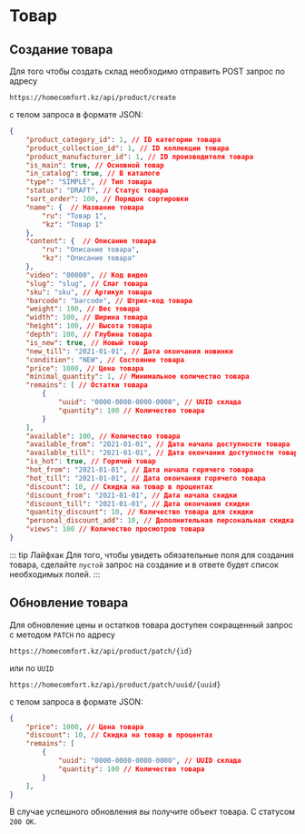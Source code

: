 # Товар

## Создание товара
Для того чтобы создать склад необходимо отправить POST запрос по адресу
```
https://homecomfort.kz/api/product/create
```
с телом запроса в формате JSON:
``` json
{
    "product_category_id": 1, // ID категории товара
    "product_collection_id": 1, // ID коллекции товара
    "product_manufacturer_id": 1, // ID производителя товара
    "is_main": true, // Основной товар
    "in_catalog": true, // В каталоге
    "type": "SIMPLE", // Тип товара
    "status": "DRAFT", // Статус товара
    "sort_order": 100, // Порядок сортировки
    "name": {  // Название товара
        "ru": "Товар 1",
        "kz": "Товар 1"
    },
    "content": {  // Описание товара
        "ru": "Описание товара",
        "kz": "Описание товара"
    },
    "video": "00000", // Код видео
    "slug": "slug", // Слаг товара
    "sku": "sku", // Артикул товара
    "barcode": "barcode", // Штрих-код товара
    "weight": 100, // Вес товара
    "width": 100, // Ширина товара
    "height": 100, // Высота товара
    "depth": 100, // Глубина товара
    "is_new": true, // Новый товар
    "new_till": "2021-01-01", // Дата окончания новинки
    "condition": "NEW", // Состояние товара
    "price": 1000, // Цена товара
    "minimal_quantity": 1, // Минимальное количество товара
    "remains": [ // Остатки товара
        {
            "uuid": "0000-0000-0000-0000", // UUID склада
            "quantity": 100 // Количество товара
        }
    ],
    "available": 100, // Количество товара
    "available_from": "2021-01-01", // Дата начала доступности товара
    "available_till": "2021-01-01", // Дата окончания доступности товара
    "is_hot": true, // Горячий товар
    "hot_from": "2021-01-01", // Дата начала горячего товара
    "hot_till": "2021-01-01", // Дата окончания горячего товара
    "discount": 10, // Скидка на товар в процентах
    "discount_from": "2021-01-01", // Дата начала скидки
    "discount_till": "2021-01-01", // Дата окончания скидки
    "quantity_discount": 10, // Количество товара для скидки
    "personal_discount_add": 10, // Дополнительная персональная скидка
    "views": 100 // Количество просмотров товара
}
```
::: tip Лайфхак
Для того, чтобы увидеть обязательные поля для создания товара, сделайте `пустой` запрос на создание и в ответе будет список необходимых полей.
:::

## Обновление товара
Для обновление цены и остатков товара доступен сокращенный запрос с методом `PATCH` по адресу
```
https://homecomfort.kz/api/product/patch/{id}
```
или по `UUID`
```
https://homecomfort.kz/api/product/patch/uuid/{uuid}
```
с телом запроса в формате JSON:
``` json
{
    "price": 1000, // Цена товара
    "discount": 10, // Скидка на товар в процентах
    "remains": [
        {
            "uuid": "0000-0000-0000-0000", // UUID склада
            "quantity": 100 // Количество товара
        }
    ],
}
```
В случае успешного обновления вы получите объект товара. С статусом `200 OK`.